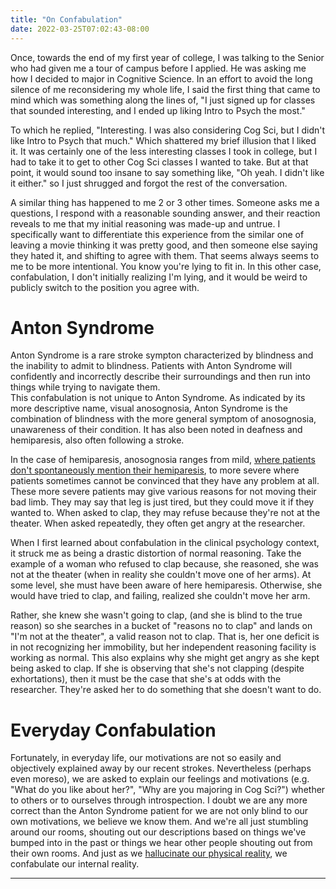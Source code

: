 ```yaml
---
title: "On Confabulation"
date: 2022-03-25T07:02:43-08:00
---
```


Once, towards the end of my first year of college, I was talking to the Senior who had given me a tour of campus before I applied.
He was asking me how I decided to major in Cognitive Science.
In an effort to avoid the long silence of me reconsidering my whole life, I said the first thing that came to mind which was something along the lines of, "I just signed up for classes that sounded interesting, and I ended up liking Intro to Psych the most."

To which he replied, "Interesting. I was also considering Cog Sci, but I didn't like Intro to Psych that much." Which shattered my brief illusion that I liked it. It was certainly one of the less interesting classes I took in college, but I had to take it to get to other Cog Sci classes I wanted to take. But at that point, it would sound too insane to say something like, "Oh yeah. I didn't like it either." so I just shrugged and forgot the rest of the conversation.

A similar thing has happened to me 2 or 3 other times.
Someone asks me a questions, I respond with a reasonable sounding answer, and their reaction reveals to me that my initial reasoning was made-up and untrue.
I specifically want to differentiate this experience from the similar one of leaving a movie thinking it was pretty good, and then someone else saying they hated it, and shifting to agree with them.
That seems always seems to me to be more intentional.
You know you're lying to fit in.
In this other case, confabulation, I don't initially realizing I'm lying, and it would be weird to publicly switch to the position you agree with.

# Anton Syndrome

Anton Syndrome is a rare stroke sympton characterized by blindness and the inability to admit to blindness.
Patients with Anton Syndrome will confidently and incorrectly describe their surroundings and then run into things while trying to navigate them.  
This confabulation is not unique to Anton Syndrome.
As indicated by its more descriptive name, visual anosognosia, Anton Syndrome is the combination of blindness with the more general symptom of anosognosia, unawareness of their condition.
It has also been noted in deafness and hemiparesis, also often following a stroke.

In the case of hemiparesis, anosognosia ranges from mild, [where patients don't spontaneously mention their hemiparesis](https://www.youtube.com/watch?v=XQqgbjrUQtI), to more severe where patients sometimes cannot be convinced that they have any problem at all.
These more severe patients may give various reasons for not moving their bad limb.
They may say that leg is just tired, but they could move it if they wanted to.
When asked to clap, they may refuse because they're not at the theater.
When asked repeatedly, they often get angry at the researcher.

When I first learned about confabulation in the clinical psychology context, it struck me as being a drastic distortion of normal reasoning.
Take the example of a woman who refused to clap because, she reasoned, she was not at the theater (when in reality she couldn't move one of her arms).
At some level, she must have been aware of here hemiparesis.
Otherwise, she would have tried to clap, and failing, realized she couldn't move her arm.

Rather, she knew she wasn't going to clap, (and she is blind to the true reason) so she searches in a bucket of "reasons no to clap" and lands on "I'm not at the theater", a valid reason not to clap.
That is, her one deficit is in not recognizing her immobility, but her independent reasoning facility is working as normal.
This also explains why she might get angry as she kept being asked to clap.
If she is observing that she's not clapping (despite exhortations), then it must be the case that she's at odds with the researcher.
They're asked her to do something that she doesn't want to do.

# Everyday Confabulation

Fortunately, in everyday life, our motivations are not so easily and objectively explained away by our recent strokes.
Nevertheless (perhaps even moreso), we are asked to explain our feelings and motivations (e.g. "What do you like about her?", "Why are you majoring in Cog Sci?") whether to others or to ourselves through introspection.
I doubt we are any more correct than the Anton Syndrome patient for we are not only blind to our own motivations, we believe we know them.
And we're all just stumbling around our rooms, shouting out our descriptions based on things we've bumped into in the past or things we hear other people shouting out from their own rooms.
And just as we [hallucinate our physical reality](https://www.youtube.com/watch?v=lyu7v7nWzfo), we confabulate our internal reality.

---
